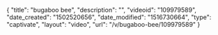 {
    "title": "bugaboo bee",
    "description": "",
    "videoid": "109979589",
    "date_created": "1502520656",
    "date_modified": "1516730664",
    "type": "captivate",
    "layout": "video",
    "url": "\/v\/bugaboo-bee\/109979589"
}